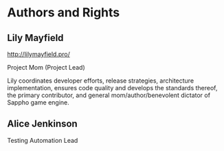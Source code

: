 # Authors and Rights

## Lily Mayfield

http://lilymayfield.pro/

Project Mom (Project Lead)

Lily coordinates developer efforts, release strategies, architecture
implementation, ensures code quality and develops the standards thereof,
the primary contributor, and general mom/author/benevolent dictator of
Sappho game engine.

## Alice Jenkinson

Testing Automation Lead

